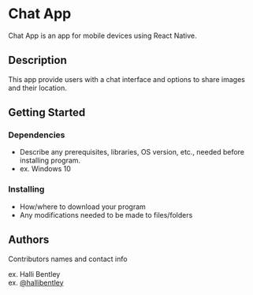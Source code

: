 # Chat App

Chat App is an app for mobile devices using React Native. 

## Description

This app provide users with a chat interface and options to share images and their location.

## Getting Started

### Dependencies

* Describe any prerequisites, libraries, OS version, etc., needed before installing program.
* ex. Windows 10

### Installing

* How/where to download your program
* Any modifications needed to be made to files/folders

## Authors

Contributors names and contact info

ex. Halli Bentley  
ex. [@hallibentley](https://github.com/hallibentley)

